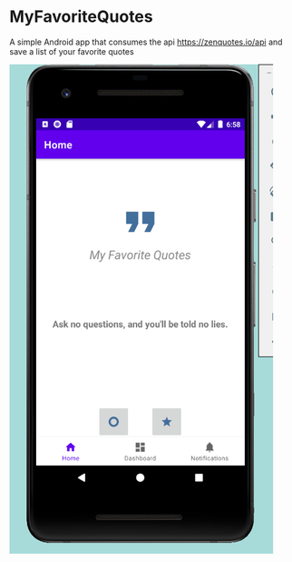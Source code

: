 # MyFavoriteQuotes
A simple Android app that consumes the api https://zenquotes.io/api and save a list of your favorite quotes


![alt text](https://github.com/dionisioedu/MyFavoriteQuotes/blob/main/preview.png?raw=true)
